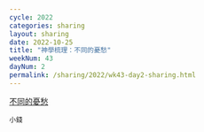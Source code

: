 ```yaml
---
cycle: 2022
categories: sharing
layout: sharing
date: 2022-10-25
title: "神學梳理：不同的憂愁"
weekNum: 43
dayNum: 2
permalink: /sharing/2022/wk43-day2-sharing.html
---
```


[不同的憂愁](https://eccseattle.github.io/media/sharing/2022/wk043/2022-10-25-bin.m4a)

`小錢`

